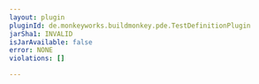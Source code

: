 ```yaml
---
layout: plugin
pluginId: de.monkeyworks.buildmonkey.pde.TestDefinitionPlugin
jarSha1: INVALID
isJarAvailable: false
error: NONE
violations: []

---
```


